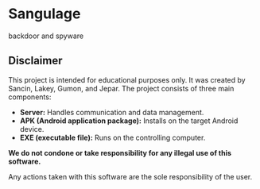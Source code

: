 # Sangulage
backdoor and spyware

## Disclaimer

This project is intended for educational purposes only.  It was created by Sancin, Lakey, Gumon, and Jepar. The project consists of three main components:

* **Server:** Handles communication and data management.
* **APK (Android application package):**  Installs on the target Android device.
* **EXE (executable file):** Runs on the controlling computer.

**We do not condone or take responsibility for any illegal use of this software.** 

Any actions taken with this software are the sole responsibility of the user.
